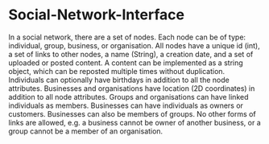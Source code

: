 # Social-Network-Interface

In a social network, there are a set of nodes. Each node can be of type: individual, group, business,
or organisation. All nodes have a unique id (int), a set of links to other nodes, a name (String), a
creation date, and a set of uploaded or posted content. A content can be implemented as a string
object, which can be reposted multiple times without duplication. Individuals can optionally have
birthdays in addition to all the node attributes. Businesses and organisations have location (2D
coordinates) in addition to all node attributes. Groups and organisations can have linked
individuals as members. Businesses can have individuals as owners or customers. Businesses can
also be members of groups. No other forms of links are allowed, e.g. a business cannot be owner
of another business, or a group cannot be a member of an organisation.
